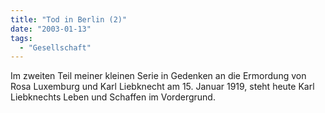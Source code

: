 ```yaml
---
title: "Tod in Berlin (2)"
date: "2003-01-13"
tags:
  - "Gesellschaft"
---
```


Im zweiten Teil meiner kleinen Serie in Gedenken an die Ermordung von Rosa Luxemburg und Karl Liebknecht am 15. Januar 1919, steht heute Karl Liebknechts Leben und Schaffen im Vordergrund.
